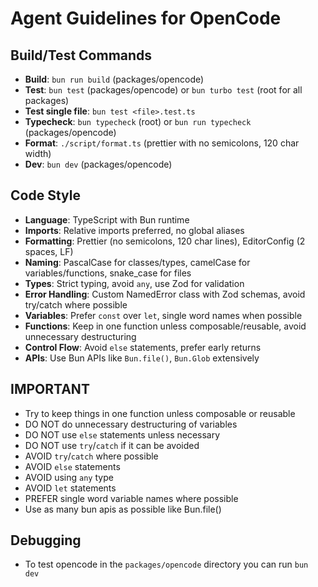 # Agent Guidelines for OpenCode

## Build/Test Commands

- **Build**: `bun run build` (packages/opencode)
- **Test**: `bun test` (packages/opencode) or `bun turbo test` (root for all packages)
- **Test single file**: `bun test <file>.test.ts`
- **Typecheck**: `bun typecheck` (root) or `bun run typecheck` (packages/opencode)
- **Format**: `./script/format.ts` (prettier with no semicolons, 120 char width)
- **Dev**: `bun dev` (packages/opencode)

## Code Style

- **Language**: TypeScript with Bun runtime
- **Imports**: Relative imports preferred, no global aliases
- **Formatting**: Prettier (no semicolons, 120 char lines), EditorConfig (2 spaces, LF)
- **Naming**: PascalCase for classes/types, camelCase for variables/functions, snake_case for files
- **Types**: Strict typing, avoid `any`, use Zod for validation
- **Error Handling**: Custom NamedError class with Zod schemas, avoid try/catch where possible
- **Variables**: Prefer `const` over `let`, single word names when possible
- **Functions**: Keep in one function unless composable/reusable, avoid unnecessary destructuring
- **Control Flow**: Avoid `else` statements, prefer early returns
- **APIs**: Use Bun APIs like `Bun.file()`, `Bun.Glob` extensively

## IMPORTANT

- Try to keep things in one function unless composable or reusable
- DO NOT do unnecessary destructuring of variables
- DO NOT use `else` statements unless necessary
- DO NOT use `try`/`catch` if it can be avoided
- AVOID `try`/`catch` where possible
- AVOID `else` statements
- AVOID using `any` type
- AVOID `let` statements
- PREFER single word variable names where possible
- Use as many bun apis as possible like Bun.file()

## Debugging

- To test opencode in the `packages/opencode` directory you can run `bun dev`
